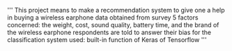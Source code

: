 '''
This project means to make a recommendation system to give one a help in buying a wireless earphone
data obtained from survey
5 factors concerned: the weight, cost, sound quality, battery time, and the brand of the wireless earphone
respondents are told to answer their bias for the 
classification system used: built-in function of Keras of Tensorflow
'''
